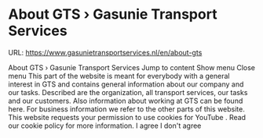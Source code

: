 # About GTS › Gasunie Transport Services

URL: https://www.gasunietransportservices.nl/en/about-gts

About GTS › Gasunie Transport Services
Jump to content
Show menu
Close menu
This part of the website is meant for everybody with a general interest in
GTS
and contains general information about our company and our tasks. Described are the organization, all transport services, our tasks and our customers. Also information about working at
GTS
can be found here. For business information we refer to the other parts of this website.
This website requests your permission to use cookies for
YouTube
. Read our
cookie policy
for more information.
I agree
I don't agree